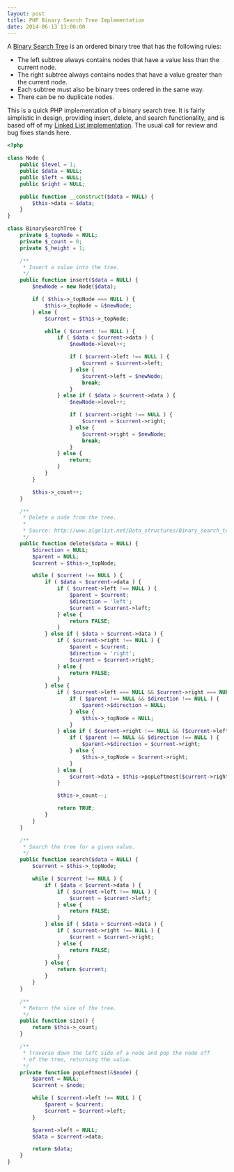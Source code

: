 ```yaml
---
layout: post
title: PHP Binary Search Tree Implementation
date: 2014-06-13 13:00:00
---
```

A [Binary Search Tree](http://en.wikipedia.org/wiki/Binary_search_tree) is an ordered binary tree that has the following rules:

- The left subtree always contains nodes that have a value less than the current node.
- The right subtree always contains nodes that have a value greater than the current node.
- Each subtree must also be binary trees ordered in the same way.
- There can be no duplicate nodes.

This is a quick PHP implementation of a binary search tree. It is fairly simplistic in design, providing insert, delete, and search functionality, and is based off of my [Linked List implementation](/linked-list-in-php.html). The usual call for review and bug fixes stands here.

```php
<?php

class Node {
	public $level = 1;
	public $data = NULL;
	public $left = NULL;
	public $right = NULL;

	public function __construct($data = NULL) {
		$this->data = $data;
	}
}

class BinarySearchTree {
	private $_topNode = NULL;
	private $_count = 0;
	private $_height = 1;

	/**
	 * Insert a value into the tree.
	 */
	public function insert($data = NULL) {
		$newNode = new Node($data);

		if ( $this->_topNode === NULL ) {
			$this->_topNode = &$newNode;
		} else {
			$current = $this->_topNode;

			while ( $current !== NULL ) {
				if ( $data < $current->data ) {
					$newNode->level++;

					if ( $current->left !== NULL ) {
						$current = $current->left;
					} else {
						$current->left = $newNode;
						break;
					}
				} else if ( $data > $current->data ) {
					$newNode->level++;

					if ( $current->right !== NULL ) {
						$current = $current->right;
					} else {
						$current->right = $newNode;
						break;
					}
				} else {
					return;
				}
			}
		}

		$this->_count++;
	}

	/**
	 * Delete a node from the tree.
	 *
	 * Source: http://www.algolist.net/Data_structures/Binary_search_tree/Removal
	 */
	public function delete($data = NULL) {
		$direction = NULL;
		$parent = NULL;
		$current = $this->_topNode;

		while ( $current !== NULL ) {
			if ( $data < $current->data ) {
				if ( $current->left !== NULL ) {
					$parent = $current;
					$direction = 'left';
					$current = $current->left;
				} else {
					return FALSE;
				}
			} else if ( $data > $current->data ) {
				if ( $current->right !== NULL ) {
					$parent = $current;
					$direction = 'right';
					$current = $current->right;
				} else {
					return FALSE;
				}
			} else {
				if ( $current->left === NULL && $current->right === NULL ) {
					if ( $parent !== NULL && $direction !== NULL ) {
						$parent->$direction = NULL;
					} else {
						$this->_topNode = NULL;
					}
				} else if ( $current->right !== NULL && ($current->left === NULL || $current->right->left === NULL) ) {
					if ( $parent !== NULL && $direction !== NULL ) {
						$parent->$direction = $current->right;
					} else {
						$this->_topNode = $current->right;
					}
				} else {
					$current->data = $this->popLeftmost($current->right);
				}

				$this->_count--;

				return TRUE;
			}
		}
	}

	/**
	 * Search the tree for a given value.
	 */
	public function search($data = NULL) {
		$current = $this->_topNode;

		while ( $current !== NULL ) {
			if ( $data < $current->data ) {
				if ( $current->left !== NULL ) {
					$current = $current->left;
				} else {
					return FALSE;
				}
			} else if ( $data > $current->data ) {
				if ( $current->right !== NULL ) {
					$current = $current->right;
				} else {
					return FALSE;
				}
			} else {
				return $current;
			}
		}
	}

	/**
	 * Return the size of the tree.
	 */
	public function size() {
		return $this->_count;
	}

	/** 
	 * Traverse down the left side of a node and pop the node off
	 * of the tree, returning the value.
	 */
	private function popLeftmost(&$node) {
		$parent = NULL;
		$current = $node;

		while ( $current->left !== NULL ) {
			$parent = $current;
			$current = $current->left;
		}

		$parent->left = NULL;
		$data = $current->data;

		return $data;
	}
}
```